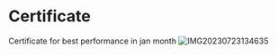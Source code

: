 # Certificate
Certificate for best performance in jan month
![IMG20230723134635](https://github.com/sudhirchoudhary/Certificate/assets/48883588/184469e3-6b02-46a4-853f-ccf460801839)
